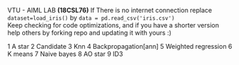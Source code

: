 VTU - AIML LAB **(18CSL76)**
If There is no internet connection replace ```dataset=load_iris()``` by ```data = pd.read_csv('iris.csv')``` <br/>
Keep checking for code optimizations, and if you have a shorter version help others by forking repo and updating it with yours :)


  1 A star
  2 Candidate 
  3 Knn 
  4 Backpropagation[ann]
  5 Weighted regression
  6 K means 
  7 Naive bayes 
  8 AO star 
  9 ID3 
